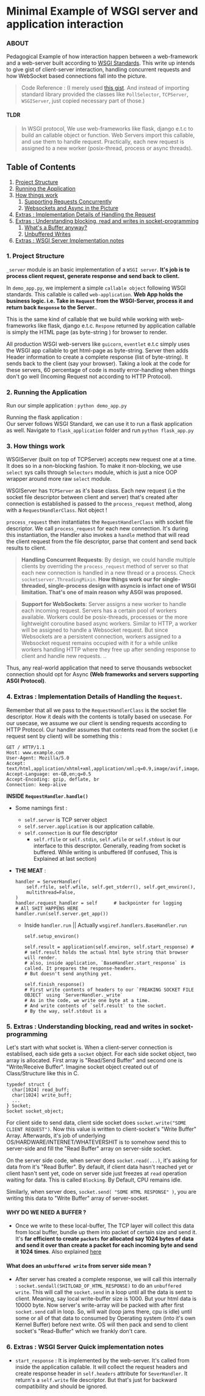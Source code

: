 # Minimal Example of WSGI server and application interaction

### **ABOUT** <a name="section1"></a>
Pedagogical Example of how interaction happen between a web-framework and a web-server built according to [WSGI Standards](https://peps.python.org/pep-3333/). This write up intends to give gist of client-server
interaction, handling concurrent requests and how WebSocket based connections
fall into the picture. 


> Code Reference : (I merely used [this gist](https://gist.github.com/nottrobin/8c12c9921aeb885dbe07). And instead of importing standard library provided the classes like `PollSelector`, `TCPServer`, `WSGIServer`, just copied necessary part of those.)

#### **TLDR**<a name="tldr"></a>
> In WSGI protocol, We use web-frameworks like flask, django e.t.c to build an
callable object or function. 
Web Servers import this callable, and use them to handle request. 
Practically, each new request is assigned to a new worker (posix-thread, process or async threads). 


## Table of Contents
1. [Project Structure](#section2)
2. [Running the Application](#section3)
3. [How things work](#section4)
    1. [Supporting Requests Concurrently](#section4_1)
    2. [Websockets and Async in the Picture](#section4_2)
4. [Extras : Implementation Details of Handling the Request](#section5)
5. [Extras : Understanding blocking, read and writes in socket-programming](#section6)
    1. [What's a Buffer anyway?](#section6_1)
    1. [Unbuffered Writes](#section6_2)
6. [Extras : WSGI Server Implementation notes](#section7) 

### **1. Project Structure** <a name="section2"></a>
`_server` module is an basic implementation of a `WSGI server`. 
**It's job is to process client request, generate response and send back to client.**

In `demo_app.py`, we implement a simple `callable object` following WSGI standards. This callable is called `web-application`.
**Web App holds the business logic. i.e. Take in `Request` from the WSGI-Server, process it and return back `Response` to the Server.**.

This is the same kind of callable that we build while working with web-frameworks 
like flask, django e.t.c. `Respone` returned by application callable is simply the HTML page (as byte-string ) for browser to render.
  
All production WSGI web-servers like `guicorn`, `eventlet` e.t.c simply uses the WSGI app callable to get html-page as byte-string. 
Server then adds Header information to create a complete response (list of byte-string). It sends back to the client (say your browser). Taking a look at the code for these servers, 60 percentage of code is mostly error-handling when things don't go well (Incoming Request not according to HTTP Protocol).

### **2. Running the Application** <a name="section3"></a>
Run our simple application : `python demo_app.py`

Running the flask application : <br/>
Our server follows WSGI Standard, we can use it to run a flask application as well. Navigate to `flask_application` folder and run `python flask_app.py`


### **3. How things work**  <a name="section4"></a>

WSGIServer (built on top of TCPServer) accepts new request one at a time. It does so in a non-blocking fashion.
To make it non-blocking, we use `select` sys calls through `Selectors` module, which is just a nice OOP wrapper around 
more raw `select` module. 

WSGIServer has `TCPServer` as it's base class. Each new request (i.e the socket file descriptor between client and server) that's created after connection is established is passed to the `process_request` method, along with a `RequestHandlerClass`. Not object ! 
  
`process_request` then instantiates the `RequestHandlerClass` with socket file descriptor. We call `process_request` for each new connection. It's during this instantiation, the Handler also invokes a `handle` method that will read the client request from the file descriptor, parse that content and send back results to client.

> **Handling Concurrent Requests**: <a name="section4_1"></a>
By design, we could handle multiple clients by overriding the `process_request` method of server so that each new connection is handled in a new thread or a process. Check `socketserver.ThreadingMixin`.
 **How things work our for single-threaded, single-process design with asyncio is infact one of WSGI limitation. That's one of main reason why ASGI was proposed.**  

> **Support for WebSockets**: <a name="section4_2"></a>
Server assigns a new worker to handle each incoming request. Servers has a certain pool of workers available. Workers could be posix-threads, processes or the more lightweight coroutine based async workers. Similar to HTTP, a worker will be assigned to handle a Websocket request. But since Websockets are a persistent connection, workers assigned to a Websocket request remains occupied with it for a while unlike workers handling HTTP where they free up after sending response to client and handle new requests. ..

Thus, any real-world application that need to serve thousands websocket connection should opt for Async **(Web frameworks and servers supporting ASGI Protocol)**.  

### **4. Extras : Implementation Details of Handling the `Request`.** <a name="section5"></a>
Remember that all we pass to the `RequestHandlerClass` is the socket file descriptor. How it deals with the contents is totally based on usecase. 
For our usecase, we assume we our client is sending requests according to HTTP Protocol. Our handler assumes that contents read from the socket (i.e request sent by client)
will be something this : 

```
GET / HTTP/1.1
Host: www.example.com
User-Agent: Mozilla/5.0
Accept: text/html,application/xhtml+xml,application/xml;q=0.9,image/avif,image/webp,*/*;q=0.8
Accept-Language: en-GB,en;q=0.5
Accept-Encoding: gzip, deflate, br
Connection: keep-alive
```

**INSIDE `RequestHandler.handle()`**
- Some namings first : 
  - `self.server` is TCP server object
  - `self.server.application` is our application callable.
  - `self.connection` is our file descriptor
    - `self.rfile` or `self.stdin`, `self.wfile` or `self.stdout` is our interface to this descriptor. Generally, reading from socket is buffered. While writing is unbuffered (If confused, This is Explained at last section)

- **THE MEAT** :
    ```
    handler = ServerHandler(
        self.rfile, self.wfile, self.get_stderr(), self.get_environ(),
        multithread=False,
    )
    handler.request_handler = self      # backpointer for logging
    # All SHIT HAPPENS HERE
    handler.run(self.server.get_app())
    ``` 

    - Inside `handler.run` || Actually `wsgiref.handlers.BaseHandler.run`
      ```
      self.setup_environ()

      self.result = application(self.environ, self.start_response) #
      # self.result holds the actual html byte string that browser will render. 
      # also, inside application, `BaseHandler.start_response` is called. It prepares the response-headers. 
      # But doesn't send anything yet.

      self.finish_response()
      # First write contents of headers to our `FREAKING SOCKET FILE OBJECT` using `ServerHandler._write`
      # As in the code, we write one byte at a time. 
      # And write contents of `self.result` to the socket.
      # By the way, self.stdout is a 
      ```

### **5. Extras : Understanding blocking, read and writes in socket-programming** <a name="section6"></a>

Let's start with what socket is. When a client-server connection is establised, each side gets a `socket` object. For each side socket object, two array is allocated. 
First array is "Read/Send Buffer" and second one is "Write/Receive Buffer".
Imagine socket object created out of Class/Structure like this in C. 
```
typedef struct {
  char[1024] read_buff;
  char[1024] write_buff;
  ...
} Socket;
Socket socket_object;
```

For client side to send data, client side socket does  `socket.write("SOME CLIENT REQUEST")`. Now this value is written to client-socket's "Write Buffer" Array. Afterwards, it's job of underlying OS/HARDWARE/INTERNET/WHATEVERSHIT  is to somehow send this to server-side and fill the "Read Buffer" array on server-side socket. 

On the server side code, when server does `socket.read(...)`, it's asking for data from it's "Read Buffer". By default, if client data hasn't reached yet or client hasn't sent yet, code on server side just freezes at `read` operation waiting for data. This is called `Blocking`. By Default, CPU remains idle. 

Similarly, when server does,  `socket.send( "SOME HTML RESPONSE" )`, you are writing this data to "Write Buffer" array of server-socket. 

#### WHY DO WE NEED A BUFFER ? <a name="section6_1"></a>
  - Once we write to these local-buffer,  The TCP layer will collect this data from local buffer, bundle up them into packet of certain size and send it. It's **far efficient to create `packets` for allocated say 1024 bytes of data and send it over than create a packet for each incoming byte and send it 1024 times**.
  Also explained [here](http://www.unixguide.net/network/socketfaq/2.11.shtml)

#### What does an `unbuffered write` from server side mean ? <a name="section6_2"></a>
 - After server has created a complete response, we will call this internally : `socket.sendall(SHITLOAD_OF_HTML_RESPONSE)` to do an `unbuffered write`. 
This will call the `socket.send` in a loop until all the data is sent to client. Meaning, say local write-buffer size is 1000. But your html data is 
10000 byte. Now server's write-array will be packed with after first `socket.send` call in loop. So, will wait (loop jams there, cpu is idle) until some or all of that data to consumed by Operating system (into it's own Kernel Buffer) before next write. OS will then pack and send to client socket's "Read-Buffer" which we frankly don't care.  


### **6. Extras : WSGI Server Quick implementation notes** <a name="section7"></a>
  - `start_response` : It is implemented by the web-server. It's called from inside the application callable. It will collect the request headers and create response header in `self.headers` attribute for `SeverHandler`. It return's a `self.write` file descriptor. But that's just for backward compatibility and should be ignored.

    
